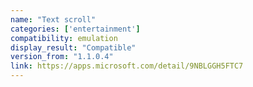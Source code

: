 ```yaml
---
name: "Text scroll"
categories: ['entertainment']
compatibility: emulation
display_result: "Compatible"
version_from: "1.1.0.4"
link: https://apps.microsoft.com/detail/9NBLGGH5FTC7
---
```

